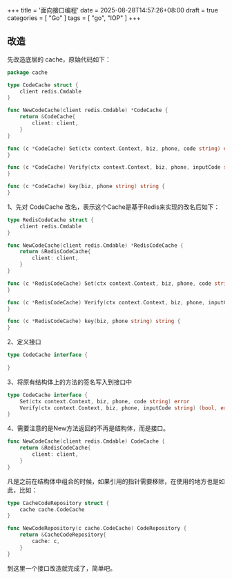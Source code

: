 +++
title = '面向接口编程'
date = 2025-08-28T14:57:26+08:00
draft = true
categories = [ "Go" ]
tags = [ "go", "IOP" ]
+++

## 改造

先改造底层的 cache，原始代码如下：
```go
package cache

type CodeCache struct {
	client redis.Cmdable
}

func NewCodeCache(client redis.Cmdable) *CodeCache {
	return &CodeCache{
		client: client,
	}
}

func (c *CodeCache) Set(ctx context.Context, biz, phone, code string) error {
}

func (c *CodeCache) Verify(ctx context.Context, biz, phone, inputCode string) (bool, error) {
}

func (c *CodeCache) key(biz, phone string) string {
}

```

1、先对 CodeCache 改名，表示这个Cache是基于Redis来实现的改名后如下：
```go
type RedisCodeCache struct {
	client redis.Cmdable
}

func NewCodeCache(client redis.Cmdable) *RedisCodeCache {
	return &RedisCodeCache{
		client: client,
	}
}

func (c *RedisCodeCache) Set(ctx context.Context, biz, phone, code string) error {
}

func (c *RedisCodeCache) Verify(ctx context.Context, biz, phone, inputCode string) (bool, error) {
}

func (c *RedisCodeCache) key(biz, phone string) string {
}

```

2、定义接口 

```go
type CodeCache interface {
	
}
```

3、将原有结构体上的方法的签名写入到接口中

```go
type CodeCache interface {
	Set(ctx context.Context, biz, phone, code string) error
	Verify(ctx context.Context, biz, phone, inputCode string) (bool, error)
}
```

4、需要注意的是New方法返回的不再是结构体，而是接口。

```go
func NewCodeCache(client redis.Cmdable) CodeCache {
	return &RedisCodeCache{
		client: client,
	}
}
```


凡是之前在结构体中组合的时候，如果引用的指针需要移除，在使用的地方也是如此，比如：

```go
type CacheCodeRepository struct {
	cache cache.CodeCache
}

func NewCodeRepository(c cache.CodeCache) CodeRepository {
	return &CacheCodeRepository{
		cache: c,
	}
}
```

到这里一个接口改造就完成了，简单吧。

